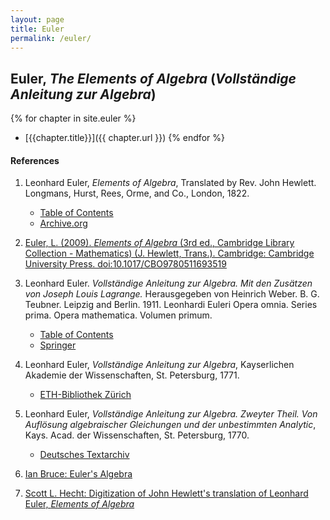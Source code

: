 ```yaml
---
layout: page
title: Euler
permalink: /euler/
---
```


## Euler, *The Elements of Algebra* (*Vollständige Anleitung zur Algebra*)

{% for chapter in site.euler %}
- [{{chapter.title}}]({{ chapter.url }})
{% endfor %}

#### References

1. Leonhard Euler, *Elements of Algebra*, Translated by Rev. John Hewlett. Longmans, Hurst, Rees, Orme, and Co., London, 1822.
    - [Table of Contents](/assets/euler/en/TOCen.pdf)
    - [Archive.org](https://archive.org/details/elementsofalgebr00euleuoft/)
2. [Euler, L. (2009). *Elements of Algebra* (3rd ed., Cambridge Library Collection - Mathematics) (J. Hewlett, Trans.). Cambridge: Cambridge University Press. doi:10.1017/CBO9780511693519](https://doi.org/10.1017/CBO9780511693519)
3. Leonhard Euler. *Vollständige Anleitung zur Algebra. Mit den Zusätzen von Joseph Louis Lagrange.* Herausgegeben von Heinrich Weber. B. G. Teubner. Leipzig and Berlin. 1911. Leonhardi Euleri Opera omnia. Series prima. Opera mathematica. Volumen primum.
    - [Table of Contents](/assets/euler/de/TOCde.pdf)
    - [Springer](https://link.springer.com/book/9783764314002)
4. Leonhard Euler, *Vollständige Anleitung zur Algebra*, Kayserlichen Akademie der Wissenschaften, St. Petersburg, 1771.
    - [ETH-Bibliothek Zürich](https://doi.org/10.3931/e-rara-9093)
5. Leonhard Euler, *Vollständige Anleitung zur Algebra. Zweyter Theil. Von Auflösung algebraischer Gleichungen und der unbestimmten Analytic*, Kays. Acad. der Wissenschaften, St. Petersburg, 1770.
    - [Deutsches Textarchiv](https://www.deutschestextarchiv.de/euler_algebra02_1770)
6. [Ian Bruce: Euler's Algebra](https://www.17centurymaths.com/contents/euleralgebra.htm)

7. [Scott L. Hecht: Digitization of John Hewlett's translation of Leonhard Euler, *Elements of Algebra*](https://archive.org/details/ElementsOfAlgebraLeonhardEuler2015/)
